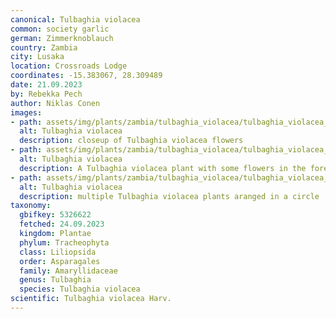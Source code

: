 ```yaml
---
canonical: Tulbaghia violacea
common: society garlic
german: Zimmerknoblauch
country: Zambia
city: Lusaka
location: Crossroads Lodge
coordinates: -15.383067, 28.309489
date: 21.09.2023
by: Rebekka Pech
author: Niklas Conen
images:
- path: assets/img/plants/zambia/tulbaghia_violacea/tulbaghia_violacea_1.jpg
  alt: Tulbaghia violacea
  description: closeup of Tulbaghia violacea flowers
- path: assets/img/plants/zambia/tulbaghia_violacea/tulbaghia_violacea_2.jpg
  alt: Tulbaghia violacea
  description: A Tulbaghia violacea plant with some flowers in the foreground
- path: assets/img/plants/zambia/tulbaghia_violacea/tulbaghia_violacea_3.jpg
  alt: Tulbaghia violacea
  description: multiple Tulbaghia violacea plants aranged in a circle
taxonomy:
  gbifkey: 5326622
  fetched: 24.09.2023
  kingdom: Plantae
  phylum: Tracheophyta
  class: Liliopsida
  order: Asparagales
  family: Amaryllidaceae
  genus: Tulbaghia
  species: Tulbaghia violacea
scientific: Tulbaghia violacea Harv.
---
```

